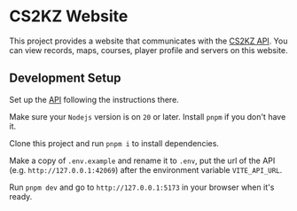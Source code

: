 # CS2KZ Website

This project provides a website that communicates with the [CS2KZ API](https://github.com/KZGlobalTeam/cs2kz-api). You can view records, maps, courses, player profile and servers on this website.

## Development Setup

Set up the [API](https://github.com/KZGlobalTeam/cs2kz-api) following the instructions there.

Make sure your `Nodejs` version is on `20` or later. Install `pnpm` if you don't have it.

Clone this project and run `pnpm i` to install dependencies.

Make a copy of `.env.example` and rename it to `.env`, put the url of the API (e.g. `http://127.0.0.1:42069`) after the environment variable `VITE_API_URL`.

Run `pnpm dev` and go to `http://127.0.0.1:5173` in your browser when it's ready.